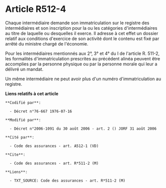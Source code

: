 # Article R512-4

Chaque intermédiaire demande son immatriculation sur le registre des intermédiaires et son inscription pour la ou les
catégories d'intermédiaires au titre de laquelle ou desquelles il exerce. Il adresse à cet effet un dossier relatif aux
conditions d'exercice de son activité dont le contenu est fixé par arrêté du ministre chargé de l'économie.

Pour les intermédiaires mentionnés aux 2°, 3° et 4° du I de l'article R. 511-2, les formalités d'immatriculation prescrites
au précédent alinéa peuvent être accomplies par la personne physique ou par la personne morale qui leur a délivré un mandat.

Un même intermédiaire ne peut avoir plus d'un numéro d'immatriculation au registre.

**Liens relatifs à cet article**

	**Codifié par**:

	  - Décret n°76-667 1976-07-16

	**Modifié par**:

	  - Décret n°2006-1091 du 30 août 2006 - art. 2 () JORF 31 août 2006

	**Cité par**:

	  - Code des assurances - art. A512-1 (VD)

	**Cite**:

	  - Code des assurances - art. R*511-2 (M)

	**Liens**:

	  - TXT_SOURCE: Code des assurances - art. R*511-2 (M)
